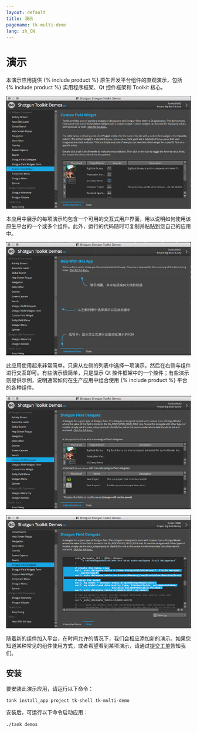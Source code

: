 ```yaml
---
layout: default
title: 演示
pagename: tk-multi-demo
lang: zh_CN
---
```


# 演示

本演示应用提供 {% include product %} 原生开发平台组件的直观演示，包括 {% include product %} 实用程序框架、Qt 控件框架和 Toolkit 核心。

![演示应用](../images/apps/multi-demo-demo_app.png)

本应用中展示的每项演示均包含一个可用的交互式用户界面，用以说明如何使用该原生平台的一个或多个组件。此外，运行的代码随时可复制并粘贴到您自己的应用中。

![演示基础知识](../images/apps/multi-demo-help_demo.png)

此应用使用起来非常简单。只需从左侧的列表中选择一项演示，然后在右侧与组件进行交互即可。有些演示很简单，只是显示 Qt 控件框架中的一个控件；有些演示则提供示例，说明通常如何在生产应用中组合使用 {% include product %} 平台的各种组件。

![示例演示](../images/apps/multi-demo-delegate_demo.png)

![“代码”选项卡](../images/apps/multi-demo-code_tab.png)

随着新的组件加入平台，在时间允许的情况下，我们会相应添加新的演示。如果您知道某种常见的组件使用方式，或者希望看到某项演示，请通过[提交工单](https://support.shotgunsoftware.com/hc/zh-cn/requests/new)告知我们。

## 安装

要安装此演示应用，请运行以下命令：

```
tank install_app project tk-shell tk-multi-demo
```

安装后，可运行以下命令启动应用：

`./tank demos`
